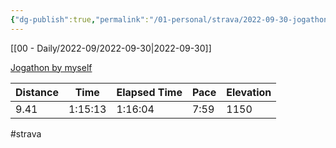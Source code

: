 ```yaml
---
{"dg-publish":true,"permalink":"/01-personal/strava/2022-09-30-jogathon-by-myself/"}
---
```



[[00 - Daily/2022-09/2022-09-30\|2022-09-30]]

[Jogathon by myself](https://www.strava.com/activities/7891501970)

| Distance | Time    | Elapsed Time | Pace | Elevation |
| -------- | ------- | ------------ | ---- | --------- |
| 9.41     | 1:15:13 | 1:16:04      | 7:59 | 1150      |




#strava

